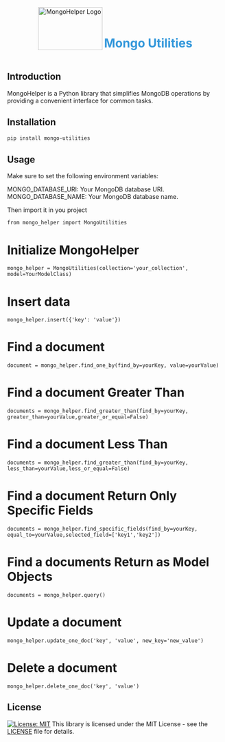 <!-- Header with Logo and Library Name -->
<div align="center">
  <img src="https://doctor-devops.com/wp-content/uploads/2024/02/logo.png" alt="MongoHelper Logo" width="150" height="100">
  <h1 style="display: inline-block; color: #3498db; vertical-align: super;">Mongo Utilities</h1>
</div>

<!-- Introduction Section -->
## Introduction
MongoHelper is a Python library that simplifies MongoDB operations by providing a convenient interface for common tasks.

<!-- Installation Section -->
## Installation
```bash
pip install mongo-utilities
```
## Usage
Make sure to set the following environment variables:

MONGO_DATABASE_URI: Your MongoDB database URI.
MONGO_DATABASE_NAME: Your MongoDB database name.

Then import it in you project
```
from mongo_helper import MongoUtilities
```
# Initialize MongoHelper
```
mongo_helper = MongoUtilities(collection='your_collection', model=YourModelClass)
```
# Insert data
```
mongo_helper.insert({'key': 'value'})
```
# Find a document
```
document = mongo_helper.find_one_by(find_by=yourKey, value=yourValue)
```
# Find a document Greater Than
```
documents = mongo_helper.find_greater_than(find_by=yourKey, greater_than=yourValue,greater_or_equal=False)
```
# Find a document Less Than
```
documents = mongo_helper.find_greater_than(find_by=yourKey, less_than=yourValue,less_or_equal=False)
```
# Find a document Return Only Specific Fields
```
documents = mongo_helper.find_specific_fields(find_by=yourKey, equal_to=yourValue,selected_field=['key1','key2'])
```
# Find a documents Return as Model Objects
```
documents = mongo_helper.query()
```
# Update a document
```
mongo_helper.update_one_doc('key', 'value', new_key='new_value')
```
# Delete a document
```
mongo_helper.delete_one_doc('key', 'value')
```
## License
[![License: MIT](https://img.shields.io/badge/License-MIT-yellow.svg)](https://opensource.org/licenses/MIT)
This library is licensed under the MIT License - see the [LICENSE](LICENSE) file for details.

